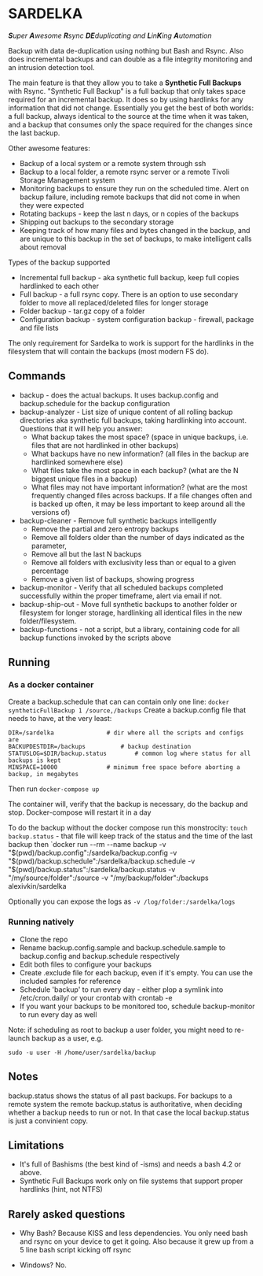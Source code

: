 # SARDELKA

_**S**uper **A**wesome **R**sync **DE**duplicating and **L**in**K**ing **A**utomation_

Backup with data de-duplication using nothing but Bash and Rsync. Also does incremental backups and can double as a file integrity monitoring and an intrusion detection tool.

The main feature is that they allow you to take a **Synthetic Full Backups** with Rsync. "Synthetic Full Backup" is a full backup that only takes space required for an incremental backup.
It does so by using hardlinks for any information that did not change. Essentially you get the best of both worlds: a full backup, always identical to the source at the time when it was taken, and a backup that consumes only the space required for the changes since the last backup.

Other awesome features:

* Backup of a local system or a remote system through ssh
* Backup to a local folder, a remote rsync server or a remote Tivoli Storage Management system
* Monitoring backups to ensure they run on the scheduled time. Alert on backup failure, including remote backups that did not come in when they were expected
* Rotating backups - keep the last n days, or n copies of the backups
* Shipping out backups to the secondary storage
* Keeping track of how many files and bytes changed in the backup, and are unique to this backup in the set of backups, to make intelligent calls about removal

Types of the backup supported

* Incremental full backup - aka synthetic full backup, keep full copies hardlinked to each other
* Full backup - a full rsync copy. There is an option to use secondary folder to move all replaced/deleted files for longer storage
* Folder backup - tar.gz copy of a folder
* Configuration backup - system configuration backup - firewall, package and file lists

The only requirement for Sardelka to work is support for the hardlinks in the filesystem that will contain the backups (most modern FS do).

## Commands

* backup - does the actual backups. It uses backup.config and backup.schedule for the backup configuration
* backup-analyzer - List size of unique content of all rolling backup directories aka synthetic full backups, taking hardlinking into account. Questions that it will help you answer:
    * What backup takes the most space? (space in unique backups, i.e. files that are not hardlinked in other backups)
	* What backups have no new information? (all files in the backup are hardlinked somewhere else)
	* What files take the most space in each backup? (what are the N biggest unique files in a backup)
	* What files may not have important information? (what are the most frequently changed files across backups. If a file changes often and is backed up often, it may be less important to keep around all the versions of)
* backup-cleaner - Remove full synthetic backups intelligently
	* Remove the partial and zero entropy backups
	* Remove all folders older than the number of days indicated as the parameter,
	* Remove all but the last N backups
	* Remove all folders with exclusivity less than or equal to a given percentage
	* Remove a given list of backups, showing progress
* backup-monitor - Verify that all scheduled backups completed successfully within the proper timeframe, alert via email if not.
* backup-ship-out - Move full synthetic backups to another folder or filesystem for longer storage, hardlinking all identical files in the new folder/filesystem.
* backup-functions - not a script, but a library, containing code for all backup functions invoked by the scripts above

## Running

### As a docker container

Create a backup.schedule that can can contain only one line: `docker syntheticFullBackup 1 /source,/backups`
Create a backup.config file that needs to have, at the very least:
```
DIR=/sardelka				# dir where all the scripts and configs are
BACKUPDESTDIR=/backups 			# backup destination
STATUSLOG=$DIR/backup.status 		# common log where status for all backups is kept
MINSPACE=10000 				# minimum free space before aborting a backup, in megabytes
```

Then run
`docker-compose up`

The container will, verify that the backup is necessary, do the backup and stop. Docker-compose will restart it in a day

To do the backup without the docker compose run this monstrocity:
`touch backup.status` - that file will keep track of the status and the time of the last backup
then
`docker run --rm --name backup -v "$(pwd)/backup.config":/sardelka/backup.config -v "$(pwd)/backup.schedule":/sardelka/backup.schedule -v "$(pwd)/backup.status":/sardelka/backup.status -v "/my/source/folder":/source -v "/my/backup/folder":/backups alexivkin/sardelka

Optionally you can expose the logs as `-v /log/folder:/sardelka/logs`

### Running natively

* Clone the repo
* Rename backup.config.sample and backup.schedule.sample to backup.config and backup.schedule respectively
* Edit both files to configure your backups
* Create .exclude file for each backup, even if it's empty. You can use the included samples for reference
* Schedule 'backup' to run every day - either plop a symlink into /etc/cron.daily/ or your crontab with crontab -e
* If you want your backups to be monitored too, schedule backup-monitor to run every day as well

Note: if scheduling as root to backup a user folder, you might need to re-launch backup as a user, e.g.

`sudo -u user -H /home/user/sardelka/backup`

## Notes

backup.status shows the status of all past backups. For backups to a remote system the remote backup.status is authoritative, when deciding whether a backup needs to run or not. In that case the local backup.status is just a convinient copy.

## Limitations

* It's full of Bashisms (the best kind of -isms) and needs a bash 4.2 or above.
* Synthetic Full Backups work only on file systems that support proper hardlinks (hint, not NTFS)

## Rarely asked questions

* Why Bash?
Because KISS and less dependencies. You only need bash and rsync on your device to get it going. Also because it grew up from a 5 line bash script kicking off rsync

* Windows?
No.
